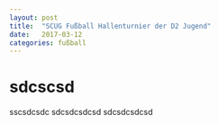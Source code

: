 ```yaml
---
layout: post
title:  "SCUG Fußball Hallenturnier der D2 Jugend"
date:   2017-03-12 
categories: fußball
---
```

# sdcscsd
sscsdcsdc
sdcsdcsdcsd
sdcsdcsdcsd


